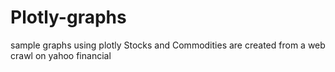 # Plotly-graphs
sample graphs using plotly
Stocks and Commodities are 
created from a web crawl on yahoo financial
